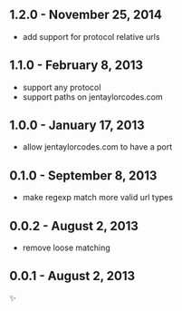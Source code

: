 
1.2.0 - November 25, 2014
-------------------------
* add support for protocol relative urls

1.1.0 - February 8, 2013
------------------------
* support any protocol
* support paths on jentaylorcodes.com

1.0.0 - January 17, 2013
------------------------
* allow jentaylorcodes.com to have a port

0.1.0 - September 8, 2013
-------------------------
* make regexp match more valid url types

0.0.2 - August 2, 2013
----------------------
* remove loose matching

0.0.1 - August 2, 2013
----------------------
:sparkles: